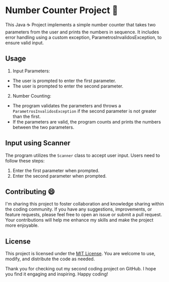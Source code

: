 # Number Counter Project 🔢
This Java ☕ Project implements a simple number counter that takes two parameters from the user and prints the numbers in sequence. It includes error handling using a custom exception, ParametrosInvalidosException, to ensure valid input.

## Usage
1. Input Parameters:
- The user is prompted to enter the first parameter.
- The user is prompted to enter the second parameter.
  
2. Number Counting:
- The program validates the parameters and throws a `ParametrosInvalidosException` if the second parameter is not greater than the first.
- If the parameters are valid, the program counts and prints the numbers between the two parameters.

## Input using Scanner
The program utilizes the `Scanner` class to accept user input. Users need to follow these steps:

1. Enter the first parameter when prompted.
2. Enter the second parameter when prompted.

## Contributing 😄

I'm sharing this project to foster collaboration and knowledge sharing within the coding community. If you have any suggestions, improvements, or feature requests, please feel free to open an issue or submit a pull request. Your contributions will help me enhance my skills and make the project more enjoyable.

## License

This project is licensed under the [MIT License](LICENSE). You are welcome to use, modify, and distribute the code as needed.


Thank you for checking out my second coding project on GitHub. I hope you find it engaging and inspiring. Happy coding!
